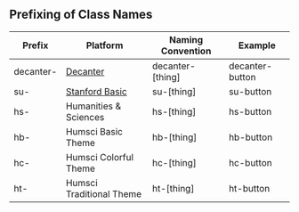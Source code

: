 ## Prefixing of Class Names

| Prefix | Platform | Naming Convention | Example |
|--------|----------|-------------------|---------|
| decanter- | [Decanter](https://github.com/SU-SWS/decanter) | decanter-[thing] | decanter-button |
| su- | [Stanford Basic](https://github.com/SU-SWS/stanford_basic) | su-[thing] | su-button |
| hs- | Humanities & Sciences | hs-[thing] | hs-button |
| hb- | Humsci Basic Theme | hb-[thing] | hb-button |
| hc- | Humsci Colorful Theme | hc-[thing] | hc-button |
| ht- | Humsci Traditional Theme | ht-[thing] | ht-button |
